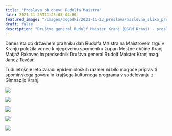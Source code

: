 ```yaml
---
title: "Proslava ob dnevu Rudolfa Maistra" 
date: 2021-11-23T11:25:05-04:00
featured_image: "/images/dogodki/2021-11-23_proslava/naslovna_slika_proslava-2021-11-23.jpg"
draft: false
description: "Društvo general Rudolf Maister Kranj (DGRM Kranj) - proslava - državni praznik 2021"
---
```

Danes sta ob državnem prazniku dan Rudolfa Maistra na Maistrovem trgu v Kranju položila venec k njegovemu spomeniku župan Mestne občine Kranj Matjaž Rakovec in predsednik Društva general Rudolf Maister Kranj mag. Janez Tavčar.

Tudi letošnje leto zaradi epidemioloških razmer ni bilo mogoče pripraviti spominskega govora in krajšega kulturnega programa v sodelovanju z Gimnazijo Kranj.

![](/images/dogodki/2021-11-23_proslava/proslava-2021-11-23_01.jpg " ")

![](/images/dogodki/2021-11-23_proslava/proslava-2021-11-23_02.jpg " ")

![](/images/dogodki/2021-11-23_proslava/proslava-2021-11-23_03.jpg " ")

![](/images/dogodki/2021-11-23_proslava/proslava-2021-11-23_04.jpg " ")

![](/images/dogodki/2021-11-23_proslava/proslava-2021-11-23_05.jpg " ")